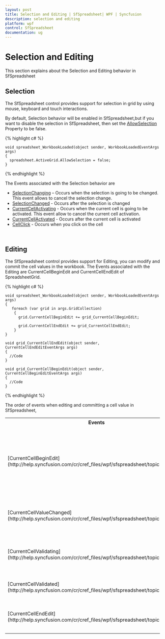 ```yaml
---
layout: post
title: Selection and Editing | SfSpreadsheet| WPF | Syncfusion
description: selection and editing
platform: wpf
control: SfSpreadsheet
documentation: ug
---
```


# Selection and Editing

This section explains about the Selection and Editing behavior in SfSpreadsheet

## Selection

The SfSpreadsheet control provides support for selection in grid by using mouse, keyboard and touch interactions.

By default, Selection behavior will be enabled in SfSpreadsheet,but if you want to disable the selection in SfSpreadsheet, then set the [AllowSelection](http://help.syncfusion.com/cr/cref_files/wpf/sfspreadsheet/topic2559.html) Property to be false.

{% highlight c# %}
                  
    void spreadsheet_WorkbookLoaded(object sender, WorkbookLoadedEventArgs args)
    {
      spreadsheet.ActiveGrid.AllowSelection = false;
    }

{% endhighlight %}

The Events associated with the Selection behavior are

* [SelectionChanging](http://help.syncfusion.com/cr/cref_files/wpf/sfspreadsheet/topic2611.html)     – Occurs when the selection is going to be changed. This event allows to cancel the selection change.
* [SelectionChanged](http://help.syncfusion.com/cr/cref_files/wpf/sfspreadsheet/topic2610.html)      - Occurs after the selection is changed
* [CurrentCellActivating](http://help.syncfusion.com/cr/cref_files/wpf/sfspreadsheet/topic2601.html) - Occurs when the current cell is going to be activated. This event allow to cancel the current cell activation.
* [CurrentCellActivated](http://help.syncfusion.com/cr/cref_files/wpf/sfspreadsheet/topic2600.html)  - Occurs after the current cell is activated
* [CellClick](http://help.syncfusion.com/cr/cref_files/wpf/sfspreadsheet/topic2595.html)             - Occurs when you click on the cell
<br/>

## Editing

The SfSpreadsheet control provides support for Editing, you can modify and commit the cell values in the workbook. The Events associated with the Editing are CurrentCellBeginEdit and CurrentCellEndEdit of SpreadsheetGrid.

{% highlight c# %}
             
    void spreadsheet_WorkbookLoaded(object sender, WorkbookLoadedEventArgs args)
    {
       foreach (var grid in args.GridCollection)
        {
          grid.CurrentCellBeginEdit += grid_CurrentCellBeginEdit;

          grid.CurrentCellEndEdit += grid_CurrentCellEndEdit;
        }
    }

    void grid_CurrentCellEndEdit(object sender, CurrentCellEndEditEventArgs args)
    {
      //Code          
    }
	
    void grid_CurrentCellBeginEdit(object sender, CurrentCellBeginEditEventArgs args)
    {
      //Code         
    }

{% endhighlight %}

The order of events when editing and committing a cell value in SfSpreadsheet,

<table>
<tr>
<th>
Events</th><th>
Description</th></tr>
<tr>
<td>
[CurrentCellBeginEdit](http://help.syncfusion.com/cr/cref_files/wpf/sfspreadsheet/topic2602.html)</td><td>
Occurs when the current cell enters into edit mode. This event allows to cancel entering the edit mode.</td></tr>
<tr>
<td>
[CurrentCellValueChanged](http://help.syncfusion.com/cr/cref_files/wpf/sfspreadsheet/topic2606.html)</td><td>
Occurs when the current cell value is changed in edit mode</td></tr>
<tr>
<td>
[CurrentCellValidating](http://help.syncfusion.com/cr/cref_files/wpf/sfspreadsheet/topic2605.html)</td><td>
Occurs when the current cell value is going to be validated</td></tr>
<tr>
<td>
[CurrentCellValidated](http://help.syncfusion.com/cr/cref_files/wpf/sfspreadsheet/topic2604.html)</td><td>
Occurs after the current cell is validated</td></tr>
<tr>
<td>
[CurrentCellEndEdit](http://help.syncfusion.com/cr/cref_files/wpf/sfspreadsheet/topic2603.html)</td><td>
Occurs when the current cell leaves from edit mode</td></tr>
</table>
